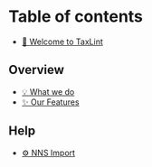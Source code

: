 # Table of contents

* [👋 Welcome to TaxLint](README.md)

## Overview

* [💡 What we do](overview/what-we-do.md)
* [✨ Our Features](overview/our-features.md)

## Help

* [⚙ NNS Import](help/nns-import.md)
